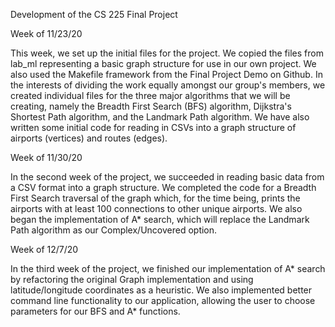 Development of the CS 225 Final Project

Week of 11/23/20

This week, we set up the initial files for the project. We copied the files from lab_ml representing a basic graph structure for use in our own project. We also used the Makefile framework from the Final Project Demo on Github. In the interests of dividing the work equally amongst our group's members, we created individual files for the three major algorithms that we will be creating, namely the Breadth First Search (BFS) algorithm, Dijkstra's Shortest Path algorithm, and the Landmark Path algorithm. We have also written some initial code for reading in CSVs into a graph structure of airports (vertices) and routes (edges). 

Week of 11/30/20

In the second week of the project, we succeeded in reading basic data from a CSV format into a graph structure. We completed the code for a Breadth First Search traversal of the graph which, for the time being, prints the airports with at least 100 connections to other unique airports. We also began the implementation of A* search, which will replace the Landmark Path algorithm as our Complex/Uncovered option.

Week of 12/7/20

In the third week of the project, we finished our implementation of A* search by refactoring the original Graph implementation and using latitude/longitude coordinates as a heuristic. We also implemented better command line functionality to our application, allowing the user to choose parameters for our BFS and A* functions. 
